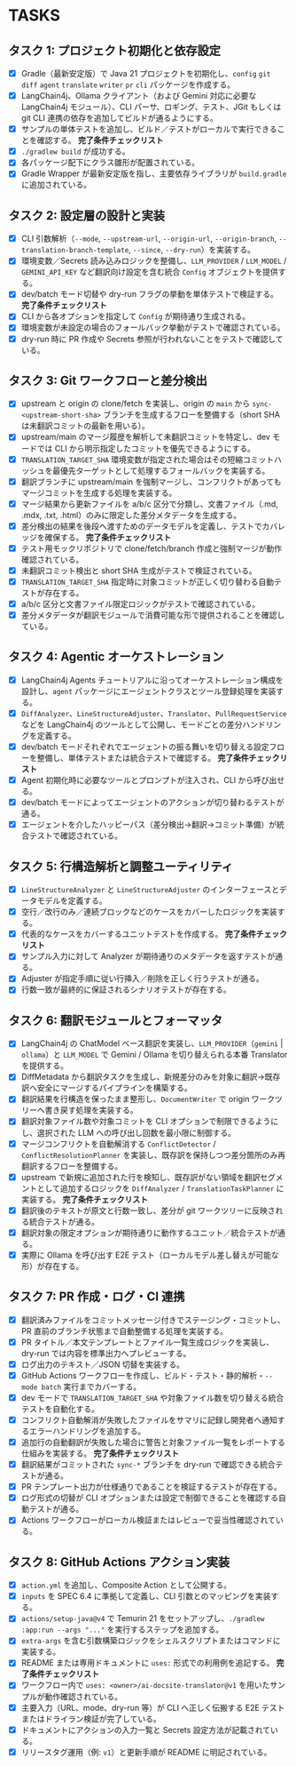 # TASKS

## タスク 1: プロジェクト初期化と依存設定
- [x] Gradle（最新安定版）で Java 21 プロジェクトを初期化し、`config` `git` `diff` `agent` `translate` `writer` `pr` `cli` パッケージを作成する。
- [x] LangChain4j、Ollama クライアント（および Gemini 対応に必要な LangChain4j モジュール）、CLI パーサ、ロギング、テスト、JGit もしくは git CLI 連携の依存を追加してビルドが通るようにする。
- [x] サンプルの単体テストを追加し、ビルド／テストがローカルで実行できることを確認する。
**完了条件チェックリスト**
- [x] `./gradlew build` が成功する。
- [x] 各パッケージ配下にクラス雛形が配置されている。
- [x] Gradle Wrapper が最新安定版を指し、主要依存ライブラリが `build.gradle` に追加されている。

## タスク 2: 設定層の設計と実装
- [x] CLI 引数解析（`--mode`, `--upstream-url`, `--origin-url`, `--origin-branch`, `--translation-branch-template`, `--since`, `--dry-run`）を実装する。
- [x] 環境変数／Secrets 読み込みロジックを整備し、`LLM_PROVIDER` / `LLM_MODEL` / `GEMINI_API_KEY` など翻訳向け設定を含む統合 `Config` オブジェクトを提供する。
- [x] dev/batch モード切替や dry-run フラグの挙動を単体テストで検証する。
**完了条件チェックリスト**
- [x] CLI から各オプションを指定して `Config` が期待通り生成される。
- [x] 環境変数が未設定の場合のフォールバック挙動がテストで確認されている。
- [x] dry-run 時に PR 作成や Secrets 参照が行われないことをテストで確認している。

## タスク 3: Git ワークフローと差分検出
- [x] upstream と origin の clone/fetch を実装し、origin の `main` から `sync-<upstream-short-sha>` ブランチを生成するフローを整備する（short SHA は未翻訳コミットの最新を用いる）。
- [x] upstream/main のマージ履歴を解析して未翻訳コミットを特定し、dev モードでは CLI から明示指定したコミットを優先できるようにする。
- [x] `TRANSLATION_TARGET_SHA` 環境変数が指定された場合はその短縮コミットハッシュを最優先ターゲットとして処理するフォールバックを実装する。
- [x] 翻訳ブランチに upstream/main を強制マージし、コンフリクトがあってもマージコミットを生成する処理を実装する。
- [x] マージ結果から更新ファイルを a/b/c 区分で分類し、文書ファイル（.md, .mdx, .txt, .html）のみに限定した差分メタデータを生成する。
- [x] 差分検出の結果を後段へ渡すためのデータモデルを定義し、テストでカバレッジを確保する。
**完了条件チェックリスト**
- [x] テスト用モックリポジトリで clone/fetch/branch 作成と強制マージが動作確認されている。
- [x] 未翻訳コミット検出と short SHA 生成がテストで検証されている。
- [x] `TRANSLATION_TARGET_SHA` 指定時に対象コミットが正しく切り替わる自動テストが存在する。
- [x] a/b/c 区分と文書ファイル限定ロジックがテストで確認されている。
- [x] 差分メタデータが翻訳モジュールで消費可能な形で提供されることを確認している。

## タスク 4: Agentic オーケストレーション
- [x] LangChain4j Agents チュートリアルに沿ってオーケストレーション構成を設計し、`agent` パッケージにエージェントクラスとツール登録処理を実装する。
- [x] `DiffAnalyzer`、`LineStructureAdjuster`、`Translator`、`PullRequestService` などを LangChain4j のツールとして公開し、モードごとの差分ハンドリングを定義する。
- [x] dev/batch モードそれぞれでエージェントの振る舞いを切り替える設定フローを整備し、単体テストまたは統合テストで確認する。
**完了条件チェックリスト**
- [x] Agent 初期化時に必要なツールとプロンプトが注入され、CLI から呼び出せる。
- [x] dev/batch モードによってエージェントのアクションが切り替わるテストが通る。
- [x] エージェントを介したハッピーパス（差分検出→翻訳→コミット準備）が統合テストで確認されている。

## タスク 5: 行構造解析と調整ユーティリティ
- [x] `LineStructureAnalyzer` と `LineStructureAdjuster` のインターフェースとデータモデルを定義する。
- [x] 空行／改行のみ／連続ブロックなどのケースをカバーしたロジックを実装する。
- [x] 代表的なケースをカバーするユニットテストを作成する。
**完了条件チェックリスト**
- [x] サンプル入力に対して Analyzer が期待通りのメタデータを返すテストが通る。
- [x] Adjuster が指定手順に従い行挿入／削除を正しく行うテストが通る。
- [x] 行数一致が最終的に保証されるシナリオテストが存在する。

## タスク 6: 翻訳モジュールとフォーマッタ
- [x] LangChain4j の ChatModel ベース翻訳を実装し、`LLM_PROVIDER`（`gemini` | `ollama`）と `LLM_MODEL` で Gemini / Ollama を切り替えられる本番 Translator を提供する。
- [x] DiffMetadata から翻訳タスクを生成し、新規差分のみを対象に翻訳→既存訳へ安全にマージするパイプラインを構築する。
- [x] 翻訳結果を行構造を保ったまま整形し、`DocumentWriter` で origin ワークツリーへ書き戻す処理を実装する。
- [x] 翻訳対象ファイル数や対象コミットを CLI オプションで制限できるようにし、選択された LLM への呼び出し回数を最小限に制御する。
- [x] マージコンフリクトを自動解消する `ConflictDetector` / `ConflictResolutionPlanner` を実装し、既存訳を保持しつつ差分箇所のみ再翻訳するフローを整備する。
- [x] upstream で新規に追加された行を検知し、既存訳がない領域を翻訳セグメントとして追加するロジックを `DiffAnalyzer` / `TranslationTaskPlanner` に実装する。
**完了条件チェックリスト**
- [x] 翻訳後のテキストが原文と行数一致し、差分が git ワークツリーに反映される統合テストが通る。
- [x] 翻訳対象の限定オプションが期待通りに動作するユニット／統合テストが通る。
- [x] 実際に Ollama を呼び出す E2E テスト（ローカルモデル差し替えが可能な形）が存在する。

## タスク 7: PR 作成・ログ・CI 連携
- [x] 翻訳済みファイルをコミットメッセージ付きでステージング・コミットし、PR 直前のブランチ状態まで自動整備する処理を実装する。
- [x] PR タイトル／本文テンプレートとファイル一覧生成ロジックを実装し、dry-run では内容を標準出力へプレビューする。
- [x] ログ出力のテキスト／JSON 切替を実装する。
- [x] GitHub Actions ワークフローを作成し、ビルド・テスト・静的解析・`--mode batch` 実行までカバーする。
- [x] dev モードで `TRANSLATION_TARGET_SHA` や対象ファイル数を切り替える統合テストを自動化する。
- [x] コンフリクト自動解消が失敗したファイルをサマリに記録し開発者へ通知するエラーハンドリングを追加する。
- [x] 追加行の自動翻訳が失敗した場合に警告と対象ファイル一覧をレポートする仕組みを実装する。
**完了条件チェックリスト**
- [x] 翻訳結果がコミットされた `sync-*` ブランチを dry-run で確認できる統合テストが通る。
- [x] PR テンプレート出力が仕様通りであることを検証するテストが存在する。
- [x] ログ形式の切替が CLI オプションまたは設定で制御できることを確認する自動テストが通る。
- [x] Actions ワークフローがローカル検証またはレビューで妥当性確認されている。

## タスク 8: GitHub Actions アクション実装
- [x] `action.yml` を追加し、Composite Action として公開する。
- [x] `inputs` を SPEC 6.4 に準拠して定義し、CLI 引数とのマッピングを実装する。
- [x] `actions/setup-java@v4` で Temurin 21 をセットアップし、`./gradlew :app:run --args "..."` を実行するステップを追加する。
- [x] `extra-args` を含む引数構築ロジックをシェルスクリプトまたはコマンドに実装する。
- [x] README または専用ドキュメントに `uses:` 形式での利用例を追記する。
**完了条件チェックリスト**
- [x] ワークフロー内で `uses: <owner>/ai-docsite-translator@v1` を用いたサンプルが動作確認されている。
- [x] 主要入力（URL、mode、dry-run 等）が CLI へ正しく伝搬する E2E テストまたはドライラン検証が完了している。
- [x] ドキュメントにアクションの入力一覧と Secrets 設定方法が記載されている。
- [x] リリースタグ運用（例: `v1`）と更新手順が README に明記されている。
